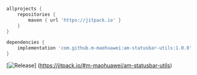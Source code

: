 ```groovy
allprojects {
    repositories {
        maven { url 'https://jitpack.io' }
    }
}
```

```groovy
dependencies {
    implementation 'com.github.m-maohuawei:am-statusbar-utils:1.0.0'
}
```
[![Release](https://jitpack.io/v/m-maohuawei/am-statusbar-utils.svg)]
(https://jitpack.io/#m-maohuawei/am-statusbar-utils)